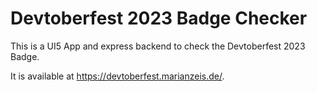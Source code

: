# Devtoberfest 2023 Badge Checker

This is a UI5 App and express backend to check the Devtoberfest 2023 Badge.

It is available at https://devtoberfest.marianzeis.de/.  

